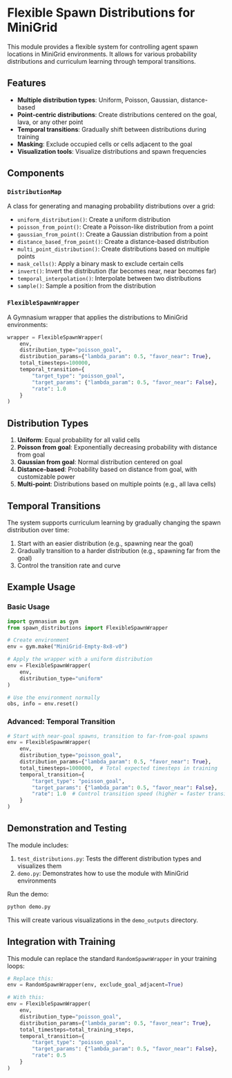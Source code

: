 # Flexible Spawn Distributions for MiniGrid

This module provides a flexible system for controlling agent spawn locations in MiniGrid environments. It allows for various probability distributions and curriculum learning through temporal transitions.

## Features

- **Multiple distribution types**: Uniform, Poisson, Gaussian, distance-based
- **Point-centric distributions**: Create distributions centered on the goal, lava, or any other point
- **Temporal transitions**: Gradually shift between distributions during training
- **Masking**: Exclude occupied cells or cells adjacent to the goal
- **Visualization tools**: Visualize distributions and spawn frequencies

## Components

### `DistributionMap`

A class for generating and managing probability distributions over a grid:

- `uniform_distribution()`: Create a uniform distribution
- `poisson_from_point()`: Create a Poisson-like distribution from a point
- `gaussian_from_point()`: Create a Gaussian distribution from a point
- `distance_based_from_point()`: Create a distance-based distribution
- `multi_point_distribution()`: Create distributions based on multiple points
- `mask_cells()`: Apply a binary mask to exclude certain cells
- `invert()`: Invert the distribution (far becomes near, near becomes far)
- `temporal_interpolation()`: Interpolate between two distributions
- `sample()`: Sample a position from the distribution

### `FlexibleSpawnWrapper`

A Gymnasium wrapper that applies the distributions to MiniGrid environments:

```python
wrapper = FlexibleSpawnWrapper(
    env,
    distribution_type="poisson_goal",
    distribution_params={"lambda_param": 0.5, "favor_near": True},
    total_timesteps=100000,
    temporal_transition={
        "target_type": "poisson_goal",
        "target_params": {"lambda_param": 0.5, "favor_near": False},
        "rate": 1.0
    }
)
```

## Distribution Types

1. **Uniform**: Equal probability for all valid cells
2. **Poisson from goal**: Exponentially decreasing probability with distance from goal
3. **Gaussian from goal**: Normal distribution centered on goal
4. **Distance-based**: Probability based on distance from goal, with customizable power
5. **Multi-point**: Distributions based on multiple points (e.g., all lava cells)

## Temporal Transitions

The system supports curriculum learning by gradually changing the spawn distribution over time:

1. Start with an easier distribution (e.g., spawning near the goal)
2. Gradually transition to a harder distribution (e.g., spawning far from the goal)
3. Control the transition rate and curve

## Example Usage

### Basic Usage

```python
import gymnasium as gym
from spawn_distributions import FlexibleSpawnWrapper

# Create environment
env = gym.make("MiniGrid-Empty-8x8-v0")

# Apply the wrapper with a uniform distribution
env = FlexibleSpawnWrapper(
    env,
    distribution_type="uniform"
)

# Use the environment normally
obs, info = env.reset()
```

### Advanced: Temporal Transition

```python
# Start with near-goal spawns, transition to far-from-goal spawns
env = FlexibleSpawnWrapper(
    env,
    distribution_type="poisson_goal",
    distribution_params={"lambda_param": 0.5, "favor_near": True},
    total_timesteps=1000000,  # Total expected timesteps in training
    temporal_transition={
        "target_type": "poisson_goal",
        "target_params": {"lambda_param": 0.5, "favor_near": False},
        "rate": 1.0  # Control transition speed (higher = faster transition)
    }
)
```

## Demonstration and Testing

The module includes:

1. `test_distributions.py`: Tests the different distribution types and visualizes them
2. `demo.py`: Demonstrates how to use the module with MiniGrid environments

Run the demo:

```bash
python demo.py
```

This will create various visualizations in the `demo_outputs` directory.

## Integration with Training

This module can replace the standard `RandomSpawnWrapper` in your training loops:

```python
# Replace this:
env = RandomSpawnWrapper(env, exclude_goal_adjacent=True)

# With this:
env = FlexibleSpawnWrapper(
    env,
    distribution_type="poisson_goal",
    distribution_params={"lambda_param": 0.5, "favor_near": True},
    total_timesteps=total_training_steps,
    temporal_transition={
        "target_type": "poisson_goal",
        "target_params": {"lambda_param": 0.5, "favor_near": False},
        "rate": 0.5
    }
)
```